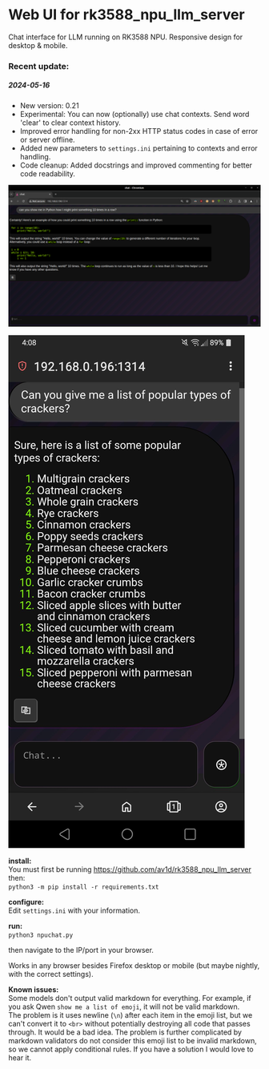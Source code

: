 # Web UI for rk3588_npu_llm_server  

Chat interface for LLM running on RK3588 NPU. Responsive design for desktop & mobile.  

### Recent update:  
##### 2024-05-16
* New version: 0.21
* Experimental: You can now (optionally) use chat contexts. Send word 'clear' to clear context history.
* Improved error handling for non-2xx HTTP status codes in case of error or server offline.
* Added new parameters to `settings.ini` pertaining to contexts and error handling.
* Code cleanup: Added docstrings and improved commenting for better code readability.


  
![Screenshot 01](https://github.com/av1d/NPU-Chat/blob/main/screenshots/desktop.png)  


![Screenshot 02](https://github.com/av1d/NPU-Chat/blob/main/screenshots/mobile.jpg)

**install:**  
You must first be running https://github.com/av1d/rk3588_npu_llm_server  
then:  
`python3 -m pip install -r requirements.txt`  

**configure:**  
Edit `settings.ini` with your information.  

**run:**  
`python3 npuchat.py`  

then navigate to the IP/port in your browser.  

Works in any browser besides Firefox desktop or mobile (but maybe nightly, with the correct settings).  

**Known issues:**  
Some models don't output valid markdown for everything. For example, if you ask Qwen `show me a list of emoji`, it will not be valid markdown.  
The problem is it uses newline (`\n`) after each item in the emoji list, but we can't convert it to `<br>` without potentially destroying all code that passes through. It would be a bad idea. The problem is further complicated by markdown validators do not consider this emoji list to be invalid markdown, so we cannot apply conditional rules. If you have a solution I would love to hear it.
